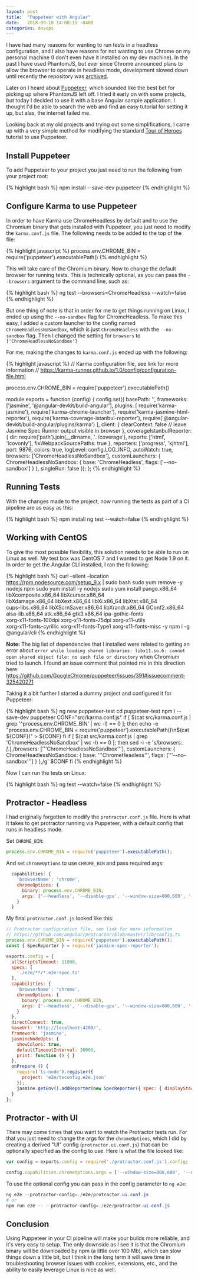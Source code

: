```yaml
---
layout: post
title:  "Puppeteer with Angular"
date:   2018-09-18 14:08:15 -0400
categories: devops
---
```

I have had many reasons for wanting to run tests in a headless configuration, and I also have reasons for not wanting to use Chrome on my personal machine (I don't even have it installed on my dev machine). In the past I have used PhantomJS, but ever since Chrome announced plans to allow the browser to operate in headless mode, development slowed down until recently the repository was [archived](https://github.com/ariya/phantomjs/issues/15344).

Later on I heard about [Puppeteer](https://github.com/GoogleChrome/puppeteer), which sounded like the best bet for picking up where PhantomJS left off. I tried it early on with some projects, but today I decided to use it with a base Angular sample application.  I thought I'd be able to search the web and find an easy tutorial for setting it up, but alas, the internet failed me.

Looking back at my old projects and trying out some simplifications, I came up with a very simple method for modifying the standard [Tour of Heroes](https://angular.io/tutorial) tutorial to use Puppeteer.

## Install Puppeteer

To add Puppeteer to your project you just need to run the following from your project root:

{% highlight bash %}
npm install --save-dev puppeteer
{% endhighlight %}

## Configure Karma to use Puppeteer

In order to have Karma use ChromeHeadless by default and to use the Chromium binary that gets installed with Puppeteer, you just need to modify the `karma.conf.js` file. The following needs to be added to the top of the file:

{% highlight javascript %}
process.env.CHROME_BIN = require('puppeteer').executablePath()
{% endhighlight %}

This will take care of the Chromium binary. Now to change the default browser for running tests. This is technically optional, as you can pass the `--browsers` argument to the command line, such as:

{% highlight bash %}
ng test --browsers=ChromeHeadless --watch=false
{% endhighlight %}

But one thing of note is that in order for me to get things running on Linux, I ended up using the `--no-sandbox` flag for ChromeHeadless. To make this easy, I added a custom launcher to the config named `ChromeHeadlessNoSandbox`, which is just `ChromeHeadless` with the `--no-sandbox` flag. Then I changed the setting for `browsers` to `['ChromeHeadlessNoSandbox']`

For me, making the changes to `karma.conf.js` ended up with the following:

{% highlight javascript %}
// Karma configuration file, see link for more information
// https://karma-runner.github.io/1.0/config/configuration-file.html

process.env.CHROME_BIN = require('puppeteer').executablePath()

module.exports = function (config) {
  config.set({
    basePath: '',
    frameworks: ['jasmine', '@angular-devkit/build-angular'],
    plugins: [
      require('karma-jasmine'),
      require('karma-chrome-launcher'),
      require('karma-jasmine-html-reporter'),
      require('karma-coverage-istanbul-reporter'),
      require('@angular-devkit/build-angular/plugins/karma')
    ],
    client: {
      clearContext: false // leave Jasmine Spec Runner output visible in browser
    },
    coverageIstanbulReporter: {
      dir: require('path').join(__dirname, '../coverage'),
      reports: ['html', 'lcovonly'],
      fixWebpackSourcePaths: true
    },
    reporters: ['progress', 'kjhtml'],
    port: 9876,
    colors: true,
    logLevel: config.LOG_INFO,
    autoWatch: true,
    browsers: ['ChromeHeadlessNoSandbox'],
    customLaunchers: {
      ChromeHeadlessNoSandbox: {
        base: 'ChromeHeadless',
        flags: ['--no-sandbox']
      }
    },
    singleRun: false
  });
};
{% endhighlight %}

## Running Tests

With the changes made to the project, now running the tests as part of a CI pipeline are as easy as this:

{% highlight bash %}
npm install
ng test --watch=false
{% endhighlight %}

## Working with CentOS

To give the most possible flexibility, this solution needs to be able to run on Linux as well. My test box was CentOS 7 and I wanted to get Node 1.9 on it. In order to get the Angular CLI installed, I ran the following:

{% highlight bash %}
curl –silent –location https://rpm.nodesource.com/setup_9.x | sudo bash
sudo yum remove -y nodejs npm
sudo yum install -y nodejs
sudo yum install pango.x86_64 libXcomposite.x86_64 libXcursor.x86_64 \
  libXdamage.x86_64 libXext.x86_64 libXi.x86_64 libXtst.x86_64 \
  cups-libs.x86_64 libXScrnSaver.x86_64 libXrandr.x86_64 GConf2.x86_64 \
  alsa-lib.x86_64 atk.x86_64 gtk3.x86_64 ipa-gothic-fonts \
  xorg-x11-fonts-100dpi xorg-x11-fonts-75dpi xorg-x11-utils \
  xorg-x11-fonts-cyrillic xorg-x11-fonts-Type1 xorg-x11-fonts-misc -y
npm i -g @angular/cli
{% endhighlight %}

**Note:** The big list of dependencies that I installed were related to getting an error about `error while loading shared libraries: libx11.so.6: cannot open shared object file: no such file or directory` when Chromium tried to launch. I found an issue comment that pointed me in this direction here: https://github.com/GoogleChrome/puppeteer/issues/391#issuecomment-325420271

Taking it a bit further I started a dummy project and configured it for Puppeteer:

{% highlight bash %}
ng new puppeteer-test
cd puppeteer-test
npm i --save-dev puppeteer
CONF="src/karma.conf.js"
if [ $(cat src/karma.conf.js | grep '^process.env.CHROME_BIN' | wc -l) == 0 ]; then
  echo -e "process.env.CHROME_BIN = require('puppeteer').executablePath()\n$(cat ${CONF})" > ${CONF}
fi
if [ $(cat src/karma.conf.js | grep 'ChromeHeadlessNoSandbox' | wc -l) == 0 ]; then
  sed -i -e 's/browsers:.*\[.*\],/browsers: ['\''ChromeHeadlessNoSandbox'\''], customLaunchers: { ChromeHeadlessNoSandbox: { base: '\''ChromeHeadless'\'', flags: ['\''--no-sandbox'\''] } },/g' $CONF
fi
{% endhighlight %}

Now I can run the tests on Linux:

{% highlight bash %}
ng test --watch=false
{% endhighlight %}

## Protractor - Headless

I had originally forgotten to modify the `protractor.conf.js` file.  Here is what it takes to get protractor running via Puppeteer, with a default config that runs in headless mode.

Set `CHROME_BIN`:

```javascript
process.env.CHROME_BIN = require('puppeteer').executablePath();
```

And set `chromeOptions` to use `CHROME_BIN` and pass required args:

```javascript
  capabilities: {
    'browserName': 'chrome',
    chromeOptions: {
      binary: process.env.CHROME_BIN,
      args: ['--headless', '--disable-gpu', '--window-size=800,600', '--no-sandbox']
    }
  }
```

My final `protractor.conf.js` looked like this:

```javascript
// Protractor configuration file, see link for more information
// https://github.com/angular/protractor/blob/master/lib/config.ts
process.env.CHROME_BIN = require('puppeteer').executablePath();
const { SpecReporter } = require('jasmine-spec-reporter');

exports.config = {
  allScriptsTimeout: 11000,
  specs: [
    './e2e/**/*.e2e-spec.ts'
  ],
  capabilities: {
    'browserName': 'chrome',
    chromeOptions: {
      binary: process.env.CHROME_BIN,
      args: ['--headless', '--disable-gpu', '--window-size=800,600', '--no-sandbox']
    }
  },
  directConnect: true,
  baseUrl: 'http://localhost:4200/',
  framework: 'jasmine',
  jasmineNodeOpts: {
    showColors: true,
    defaultTimeoutInterval: 30000,
    print: function () { }
  },
  onPrepare () {
    require('ts-node').register({
      project: 'e2e/tsconfig.e2e.json'
    });
    jasmine.getEnv().addReporter(new SpecReporter({ spec: { displayStacktrace: true } }));
  }
};
```

## Protractor - with UI

There may come times that you want to watch the Protractor tests run. For that you just need to change the args for the `chromeOptions`, which I did by creating a derived "UI" config (`protractor.ui.conf.js`) that can be optionally specified as the config to use. Here is what the file looked like:

```javascript
var config = exports.config = require('./protractor.conf.js').config;

config.capabilities.chromeOptions.args = ['--window-size=800,600', '--no-sandbox'];
```

To use the optional config you can pass in the config parameter to `ng e2e`:

```powershell
ng e2e --protractor-config=./e2e/protractor.ui.conf.js
# or
npm run e2e -- --protractor-config=./e2e/protractor.ui.conf.js
```

## Conclusion

Using Puppeteer in your CI pipeline will make your builds more reliable, and it's very easy to setup. The only downside as I see it is that the Chromium binary will be downloaded by npm (a little over 100 Mb), which can slow things down a little bit, but I think in the long term it will save time in troubleshooting browser issues with cookies, extensions, etc., and the ability to easily leverage Linux is nice as well.